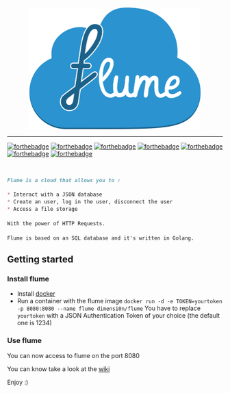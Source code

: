<p align="center">
  <img src="https://raw.githubusercontent.com/dimensi0n/flume/master/.github/logo.png" width="400"/>
</p>

<hr>

[![forthebadge](https://forthebadge.com/images/badges/built-with-love.svg)](https://forthebadge.com)
[![forthebadge](https://forthebadge.com/images/badges/made-with-go.svg)](https://forthebadge.com)
[![forthebadge](https://forthebadge.com/images/badges/makes-people-smile.svg)](https://forthebadge.com)
[![forthebadge](https://forthebadge.com/images/badges/powered-by-electricity.svg)](https://forthebadge.com)
[![forthebadge](https://forthebadge.com/images/badges/60-percent-of-the-time-works-every-time.svg)](https://forthebadge.com)
[![forthebadge](https://forthebadge.com/images/badges/certified-yourboyserge.svg)](https://forthebadge.com)
[![forthebadge](https://forthebadge.com/images/badges/check-it-out.svg)](https://forthebadge.com)

<br>

```markdown
Flume is a cloud that allows you to :

* Interact with a JSON database
* Create an user, log in the user, disconnect the user
* Access a file storage

With the power of HTTP Requests.

Flume is based on an SQL database and it's written in Golang.
```


## Getting started

### Install flume

* Install [docker](https://docs.docker.com/install/)
* Run a container with the flume image `docker run -d -e TOKEN=yourtoken -p 8080:8080 --name flume dimensi0n/flume` You have to replace `yourtoken` with a JSON Authentication Token of your choice (the default one is 1234)

### Use flume

You can now access to flume on the port 8080

You can know take a look at the [wiki](https://github.com/dimensi0n/flume/wiki)

Enjoy :)
